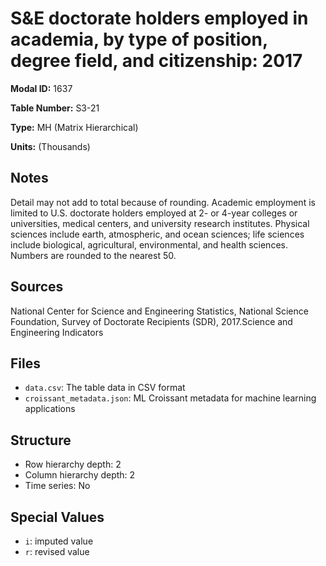 # S&E doctorate holders employed in academia, by type of position, degree field, and citizenship: 2017

**Modal ID:** 1637

**Table Number:** S3-21

**Type:** MH (Matrix Hierarchical)

**Units:** (Thousands)

## Notes

Detail may not add to total because of rounding. Academic employment is limited to U.S. doctorate holders employed at 2- or 4-year colleges or universities, medical centers, and university research institutes. Physical sciences include earth, atmospheric, and ocean sciences; life sciences include biological, agricultural, environmental, and health sciences. Numbers are rounded to the nearest 50.

## Sources

National Center for Science and Engineering Statistics, National Science Foundation, Survey of Doctorate Recipients (SDR), 2017.Science and Engineering Indicators

## Files

- `data.csv`: The table data in CSV format
- `croissant_metadata.json`: ML Croissant metadata for machine learning applications

## Structure

- Row hierarchy depth: 2
- Column hierarchy depth: 2
- Time series: No

## Special Values

- `i`: imputed value
- `r`: revised value
